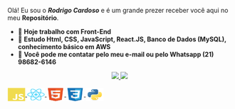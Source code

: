    Olá! Eu sou o <strong><em>Rodrigo Cardoso</em></strong> e é um grande prezer receber você aqui no meu <strong>Repositório</strong>.
  


- 🔭 <strong>Hoje trabalho com Front-End </strong>
- 🌱 <strong>Estudo Html, CSS, JavaScript, React.JS, Banco de Dados (MySQL), conhecimento básico em AWS</strong>
- 👯 <strong>Você pode me contatar pelo meu e-mail ou pelo Whatsapp (21) 98682-6146</strong>
<div align="center">
  <a href="https://github.com/Rodrigopca42">
  <img height="180em" src="https://github-readme-stats.vercel.app/api?username=Rodrigopca42&show_icons=true&theme=dracula&include_all_commits=true&count_private=true"/>
  <img height="180em" src="https://github-readme-stats.vercel.app/api/top-langs/?username=Rodrigopca42&layout=compact&langs_count=7&theme=dracula"/>
</div>
  </div>
<div style="display: inline_block"><br>
  <img align="center" alt="Rafa-Js" height="30" width="40" src="https://raw.githubusercontent.com/devicons/devicon/master/icons/javascript/javascript-plain.svg">
  <img align="center" alt="Rafa-React" height="30" width="40" src="https://raw.githubusercontent.com/devicons/devicon/master/icons/react/react-original.svg">
  <img align="center" alt="Rafa-HTML" height="30" width="40" src="https://raw.githubusercontent.com/devicons/devicon/master/icons/html5/html5-original.svg">
  <img align="center" alt="Rafa-CSS" height="30" width="40" src="https://raw.githubusercontent.com/devicons/devicon/master/icons/css3/css3-original.svg">
  <img align="center" alt="Rafa-Python" height="30" width="40" src="https://raw.githubusercontent.com/devicons/devicon/master/icons/python/python-original.svg">
</div>
